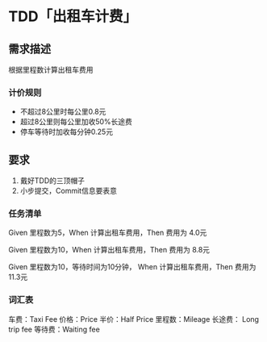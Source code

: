 # TDD「出租车计费」

## 需求描述
根据里程数计算出租车费用

### 计价规则
- 不超过8公里时每公里0.8元
- 超过8公里则每公里加收50%长途费
- 停车等待时加收每分钟0.25元


## 要求
1. 戴好TDD的三顶帽子
2. 小步提交，Commit信息要表意


### 任务清单
Given 里程数为5，When 计算出租车费用，Then 费用为 4.0元

Given 里程数为10，When 计算出租车费用，Then 费用为 8.8元

Given 里程数为10，等待时间为10分钟， When 计算出租车费用，Then 费用为 11.3元

### 词汇表
车费：Taxi Fee
价格：Price
半价：Half Price
里程数：Mileage
长途费： Long trip fee
等待费：Waiting fee
